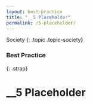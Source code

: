 ```yaml
---
layout: best-practice
title: "__5 Placeholder"
permalink: /5-placeholder/
---
```


Society
{: .topic .topic-society}
### Best Practice
{: .strap}

# __5 Placeholder
